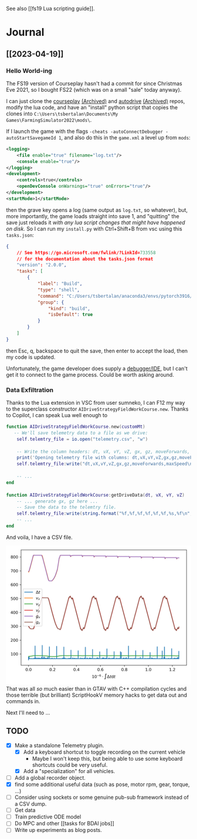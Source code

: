 See also [[fs19 Lua scripting guide]].

# Journal
## [[2023-04-19]]

### Hello World-ing
The FS19 version of Courseplay hasn't had a commit for since Christmas Eve 2021, so I bought FS22 (which was on a small "sale" today anyway).

I can just clone the [courseplay](https://github.com/Courseplay/Courseplay_FS22) [(Archived)](https://web.archive.org/web/20230419/https://github.com/Courseplay/Courseplay_FS22) and [autodrive](https://github.com/Stephan-S/FS22_AutoDrive) [(Archived)](https://web.archive.org/web/20230419/https://github.com/Stephan-S/FS22_AutoDrive) repos, modify the lua code, and have an "install" python script that copies the clones into `C:\Users\tsbertalan\Documents\My Games\FarmingSimulator2022\mods\`.

If I launch the game with the flags `-cheats -autoConnectDebugger -autoStartSavegameId 1`, and also do this in the `game.xml` a level up from `mods`:
```xml
<logging>
    <file enable="true" filename="log.txt"/>
    <console enable="true"/>
</logging>
<development>
    <controls>true</controls>
    <openDevConsole onWarnings="true" onErrors="true"/>
</development>
<startMode>1</startMode>
```
then the grave key opens a log (same output as `log.txt`, so whatever), but, more importantly, the game loads straight into save 1, and "quitting" the save just reloads it *with any lua script changes that might have happened on disk.* So I can run my `install.py` with Ctrl+Shift+B from vsc using this `tasks.json`:
```json
{
    // See https://go.microsoft.com/fwlink/?LinkId=733558
    // for the documentation about the tasks.json format
    "version": "2.0.0",
    "tasks": [
        {
            "label": "Build",
            "type": "shell",
            "command": "C:/Users/tsbertalan/anaconda3/envs/pytorch3916/python.exe install.py",
            "group": {
                "kind": "build",
                "isDefault": true
            }
        }
    ]
}
```
then Esc, q, backspace to quit the save, then enter to accept the load, then my code is updated.

Unfortunately, the game developer does supply a [debugger/IDE](https://gdn.giants-software.com/debugger.php), but I can't get it to connect to the game process. Could be worth asking around.

### Data Exfiltration
Thanks to the Lua extension in VSC from user sumneko, I can F12 my way to the superclass constructor `AIDriveStrategyFieldWorkCourse.new`. Thanks to Copilot, I can speak Lua well enough to
```lua
function AIDriveStrategyFieldWorkCourse.new(customMt)
   -- We'll save telemetry data to a file as we drive:
    self.telemtry_file = io.open("telemetry.csv", "w")

    -- Write the column headers: dt, vX, vY, vZ, gx, gz, moveForwards, maxSpeed
    print('Opening telemetry file with columns: dt,vX,vY,vZ,gx,gz,moveForwards,maxSpeed\n')
    self.telemtry_file:write("dt,vX,vY,vZ,gx,gz,moveForwards,maxSpeed\n")
    
    -- ...
end

function AIDriveStrategyFieldWorkCourse:getDriveData(dt, vX, vY, vZ)
    -- ... generate gx, gz here ...
    -- Save the data to the telemtry file.
    self.telemtry_file:write(string.format("%f,%f,%f,%f,%f,%f,%s,%f\n", dt, vX, vY, vZ, gx, gz, tostring(moveForwards), self.maxSpeed))
    -- ...
end
```

And voila, I have a CSV file.

![telemetry_2023-04-19-16-39.csv](./Farm%20Automation.assets/telemetry_2023-04-19-16-39.csv.png)
That was all *so* much easier than in GTAV with C++ compilation cycles and those terrible (but brilliant) ScriptHookV memory hacks to get data out and commands in.

Next I'll need to ...

## TODO
- [x] Make a standalone Telemetry plugin.
    - [x] Add a keyboard shortcut to toggle recording on the current vehicle
        - Maybe I won't keep this, but being able to use some keyboard shortcuts could be very useful.
    - [x] Add a "specialization" for all vehicles.
- [ ] Add a global recorder object.
- [x] find some additional useful data (such as pose, motor rpm, gear, torque, ...)
- [ ] Consider using sockets or some genuine pub-sub framework instead of a CSV dump.
- [ ] Get data
- [ ] Train predictive ODE model
- [ ] Do MPC and other [[tasks for BDAI jobs]]
- [ ] Write up experiments as blog posts.